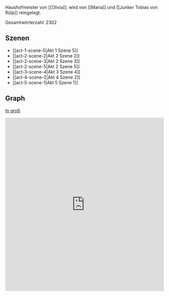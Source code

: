 Haushofmeister von [[Olivia]]; wird von [[Maria]] und [[Junker Tobias von Rülp]] reingelegt.

Gesamtwörterzahl: 2302

## Szenen
- [[act-1-scene-5|Akt 1 Szene 5]]
- [[act-2-scene-2|Akt 2 Szene 2]]
- [[act-2-scene-3|Akt 2 Szene 3]]
- [[act-2-scene-5|Akt 2 Szene 5]]
- [[act-3-scene-4|Akt 3 Szene 4]]
- [[act-4-scene-2|Akt 4 Szene 2]]
- [[act-5-scene-1|Akt 5 Szene 1]]

## Graph
[In groß](https://catchears.github.io/was-ihr-wollt-graphs/characters/Malvolio-dark).
<iframe src="https://catchears.github.io/was-ihr-wollt-graphs/characters/Malvolio-dark" width=100% height=550 style="border: 0;"></iframe>